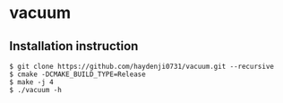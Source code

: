 # vacuum

## Installation instruction

```
$ git clone https://github.com/haydenji0731/vacuum.git --recursive
$ cmake -DCMAKE_BUILD_TYPE=Release 
$ make -j 4
$ ./vacuum -h
```
